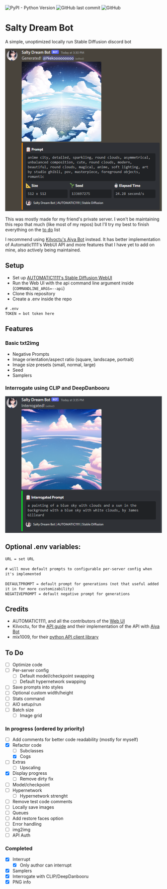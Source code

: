 ![PyPI - Python Version](https://img.shields.io/pypi/pyversions/py-cord?style=for-the-badge) ![GitHub last commit](https://img.shields.io/github/last-commit/nekooooooooo/salty-dream-bot?style=for-the-badge) ![GitHub](https://img.shields.io/github/license/nekooooooooo/salty-dream-bot?style=for-the-badge)

# Salty Dream Bot
A simple, unoptimized locally run Stable Diffusion discord bot

![](https://raw.githubusercontent.com/nekooooooooo/nekooooooooo.github.io/master/pics/preview_dream_bot_2.png)

This was mostly made for my friend's private server.
I won't be maintaining this repo that much (like most of my repos) but I'll try my best to finish everything on the [to do](#to-do) list

I recommend using [Kilvoctu's Aiya Bot](https://github.com/Kilvoctu/aiyabot) instead. It has better implementation of Automatic1111's WebUI API and more features that I have yet to add on mine, also actively being maintained.

## Setup

- Set up [AUTOMATIC1111's Stable Diffusion WebUI](https://github.com/AUTOMATIC1111/stable-diffusion-webui)
- Run the Web UI with the api command line argument inside (`COMMANDLINE_ARGS=--api`)
- Clone this repository
- Create a .env inside the repo

```dotenv
# .env
TOKEN = bot token here
```

## Features

### Basic txt2img
- Negative Prompts
- Image orientation/aspect ratio (square, landscape, portrait)
- Image size presets (small, normal, large)
- Seed
- Samplers

### Interrogate using CLIP and DeepDanbooru
![](https://raw.githubusercontent.com/nekooooooooo/nekooooooooo.github.io/master/pics/preview_dream_bot_interrogate.png)

## Optional .env variables:

```dotenv
URL = set URL

# will move default prompts to configurable per-server config when it's implemented

DEFAULTPROMPT = default prompt for generations (not that useful added it in for more customizability)
NEGATIVEPROMPT = default negative prompt for generations
```


## Credits
- AUTOMATIC1111, and all the contributors of the [Web UI](https://github.com/AUTOMATIC1111/stable-diffusion-webui)
- Kilvoctu, for the [API guide](https://github.com/AUTOMATIC1111/stable-diffusion-webui/discussions/3734#discussioncomment-3976954) and their implementation of the API with [Aiya Bot](https://github.com/Kilvoctu/aiyabot)
- mix1009, for their [python API client library](https://github.com/mix1009/sdwebuiapi)

## To Do
- [ ] Optimize code
- [ ] Per-server config
    - [ ] Default model/checkpoint swapping
    - [ ] Default hypernetwork swapping
- [ ] Save prompts into styles
- [ ] Optional custom width/height
- [ ] Stats command
- [ ] AIO setup/run
- [ ] Batch size
    - [ ] Image grid

### In progress (ordered by priority)
- [ ] Add comments for better code readability (mostly for myself)
- [x] Refactor code
    - [ ] Subclasses
    - [x] Cogs
- [ ] Extras
    - [ ] Upscaling
- [x] Display progress
    - [ ] Remove dirty fix
- [ ] Model/checkpoint
- [ ] Hypernetwork
    - [ ] Hypernetwork strenght
- [ ] Remove test code comments
- [ ] Locally save images
- [ ] Queues
- [ ] Add restore faces option
- [ ] Error handling
- [ ] img2img
- [ ] API Auth

### Completed
- [x] Interrupt
    - [x] Only author can interrupt
- [x] Samplers
- [x] Interrogate with CLIP/DeepDanbooru
- [x] PNG info

